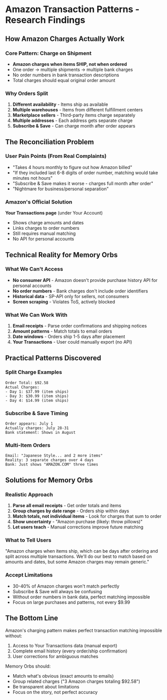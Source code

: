 # Amazon Transaction Patterns - Research Findings

## How Amazon Charges Actually Work

### Core Pattern: Charge on Shipment
- **Amazon charges when items SHIP, not when ordered**
- One order → multiple shipments → multiple bank charges
- No order numbers in bank transaction descriptions
- Total charges should equal original order amount

### Why Orders Split

1. **Different availability** - Items ship as available
2. **Multiple warehouses** - Items from different fulfillment centers
3. **Marketplace sellers** - Third-party items charge separately
4. **Multiple addresses** - Each address gets separate charge
5. **Subscribe & Save** - Can charge month after order appears

## The Reconciliation Problem

### User Pain Points (From Real Complaints)
- "Takes 4 hours monthly to figure out how Amazon billed"
- "If they included last 6-8 digits of order number, matching would take minutes not hours"
- "Subscribe & Save makes it worse - charges full month after order"
- "Nightmare for business/personal separation"

### Amazon's Official Solution
**Your Transactions page** (under Your Account)
- Shows charge amounts and dates
- Links charges to order numbers
- Still requires manual matching
- No API for personal accounts

## Technical Reality for Memory Orbs

### What We Can't Access
- **No consumer API** - Amazon doesn't provide purchase history API for personal accounts
- **No order numbers** - Bank charges don't include order identifiers
- **Historical data** - SP-API only for sellers, not consumers
- **Screen scraping** - Violates ToS, actively blocked

### What We Can Work With
1. **Email receipts** - Parse order confirmations and shipping notices
2. **Amount patterns** - Match totals to email orders
3. **Date windows** - Orders ship 1-5 days after placement
4. **Your Transactions** - User could manually export (no API)

## Practical Patterns Discovered

### Split Charge Examples
```
Order Total: $92.58
Actual Charges:
- Day 1: $37.99 (item ships)
- Day 3: $30.99 (item ships)
- Day 4: $14.99 (item ships)
```

### Subscribe & Save Timing
```
Order appears: July 1
Actually charges: July 28-31
Bank statement: Shows in August
```

### Multi-Item Orders
```
Email: "Japanese Style... and 2 more items"
Reality: 3 separate charges over 4 days
Bank: Just shows "AMAZON.COM" three times
```

## Solutions for Memory Orbs

### Realistic Approach
1. **Parse all email receipts** - Get order totals and items
2. **Group charges by date range** - Orders ship within days
3. **Match totals, not individual items** - Look for charges that sum to order
4. **Show uncertainty** - "Amazon purchase (likely: throw pillows)"
5. **Let users teach** - Manual corrections improve future matching

### What to Tell Users
"Amazon charges when items ship, which can be days after ordering and split across multiple transactions. We'll do our best to match based on amounts and dates, but some Amazon charges may remain generic."

### Accept Limitations
- 30-40% of Amazon charges won't match perfectly
- Subscribe & Save will always be confusing
- Without order numbers in bank data, perfect matching impossible
- Focus on large purchases and patterns, not every $9.99

## The Bottom Line

Amazon's charging pattern makes perfect transaction matching impossible without:
1. Access to Your Transactions data (manual export)
2. Complete email history (every order/ship confirmation)
3. User corrections for ambiguous matches

Memory Orbs should:
- Match what's obvious (exact amounts to emails)
- Group related charges ("3 Amazon charges totaling $92.58")
- Be transparent about limitations
- Focus on the story, not perfect accuracy